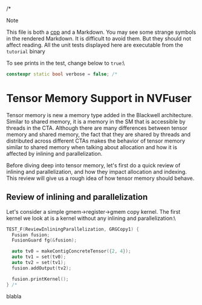 /*
> [!NOTE]
> This file is both a [cpp](../../tests/cpp/tutorial_tmem.cpp) and a Markdown.
> You may see some strange symbols in the rendered Markdown.
> It is difficult to avoid them. But they should not affect reading.
> All the unit tests displayed here are executable from the `tutorial` binary

To see prints in the test, change below to `true`:<!-- */ //-->\
```cpp
constexpr static bool verbose = false; /*
```

# Tensor Memory Support in NVFuser
<!--
*/

#pragma GCC diagnostic ignored "-Wcomment"
// clang-format off
/*
 * SPDX-FileCopyrightText: Copyright (c) 2023-present NVIDIA CORPORATION & AFFILIATES.
 * All rights reserved.
 * SPDX-License-Identifier: BSD-3-Clause
 */
// clang-format on
#include <gmock/gmock-matchers.h>
#include <gtest/gtest.h>

#include <tests/cpp/utils.h>
#include <tests/cpp/validator.h>

namespace nvfuser {

using ReviewInliningParallelization = NVFuserTest;
using TMemTutorial = BlackwellBase;

/* -->

Tensor memory is new a memory type added in the Blackwell architecture.
Similar to shared memory, it is a memory in the SM that is accessible by threads
in the CTA. Although there are many differences between tensor memory and shared
memory, the fact that they are shared by threads and distributed across
different CTAs makes the behavior of tensor memory similar to shared memory when
talking about allocation and how it is affected by inlining and parallelization.

Before diving deep into tensor memory, let's first do a quick review of inlining
and parallelization, and how they impact allocation and indexing. This review
will give us a rough idea of how tensor memory should behave.

## Review of inlining and parallelization

Let's consider a simple gmem->register->gmem copy kernel. The first kernel we
look at is a kernel without any inlining and parallelization:<!-- */ //-->\
```cpp
TEST_F(ReviewInliningParallelization, GRGCopy1) {
  Fusion fusion;
  FusionGuard fg(&fusion);

  auto tv0 = makeContigConcreteTensor({2, 4});
  auto tv1 = set(tv0);
  auto tv2 = set(tv1);
  fusion.addOutput(tv2);

  fusion.printKernel();
} /*
```

 blabla

<!-- */
} // namespace nvfuser
// \-->
